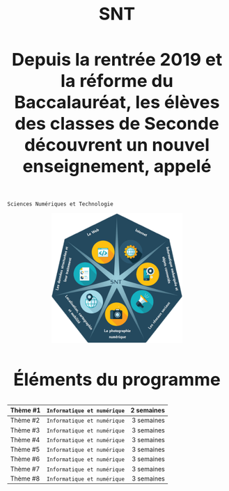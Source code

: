 

<h1 align="center" style="font-size:40px"> SNT </h1> 
<h4 align="center" style="font-size:40px"> Depuis la rentrée 2019 et la réforme du Baccalauréat, les élèves des classes de Seconde découvrent un nouvel enseignement, appelé   </h4> 

 `Sciences Numériques et Technologie`        


<p align="center"> 
<img src="https://github.com/AlgoMaths/SNT/blob/main/SNT_logo.png" alt="SNT" width="300"> 
</p>

<h2 align="center" style="font-size:40px"> Éléments du programme </h2> 

| Thème #1       | `Informatique et numérique`| 2 semaines |
| ------------- |:-------------:| -----:|
| Thème #2 | `Informatique et numérique` | 3 semaines |
| Thème #3 | `Informatique et numérique` | 3 semaines |
| Thème #4 | `Informatique et numérique` | 3 semaines |
| Thème #5 | `Informatique et numérique` | 3 semaines |
| Thème #6 | `Informatique et numérique` | 3 semaines |
| Thème #7 | `Informatique et numérique` | 3 semaines |
| Thème #8 | `Informatique et numérique` | 3 semaines |     


